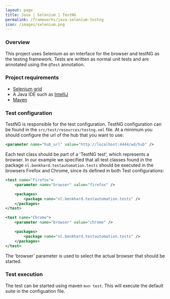 ```yaml
---
layout: page
title: Java | Selenium | TestNG
permalink: /frameworks/java-selenium-testng
icon: /images/selenium.png
---
```

### Overview
This project uses Selenium as an interface for the browser and testNG as the testing framework. Tests are written as normal unit tests and are annotated using the `@Test` annotation.

### Project requirements
- [Selenium grid](selenium-grid)
- A Java IDE such as [IntelliJ](https://www.jetbrains.com/idea/download/)
- [Maven](https://maven.apache.org/download.cgi)

### Test configuration
TestNG is responsible for the test configuration. TestNG configuration can be found in the `src/test/resources/testng.xml` file. At a minimum you should configure the url of the hub that you want to use:

```xml
<parameter name="hub_url" value="http://localhost:4444/wd/hub" />
```

Each test class should be part of a 'TestNG test', which represents a browser. In our example we specified that all test classes found in the package `nl.benkhard.testautomation.tests` should be executed in the browsers Firefox and Chrome, since its defined in both Test configurations:

```xml
<test name="Firefox">
    <parameter name="browser" value="firefox" />

    <packages>
        <package name="nl.benkhard.testautomation.tests" />
    </packages>
</test>

<test name="Chrome">
    <parameter name="browser" value="chrome" />

    <packages>
        <package name="nl.benkhard.testautomation.tests" />
    </packages>
</test>
```
The 'browser' parameter is used to select the actual browser that should be started.

### Test execution
The test can be started using maven `mvn test`. This will execute the default suite in the configuation file.
